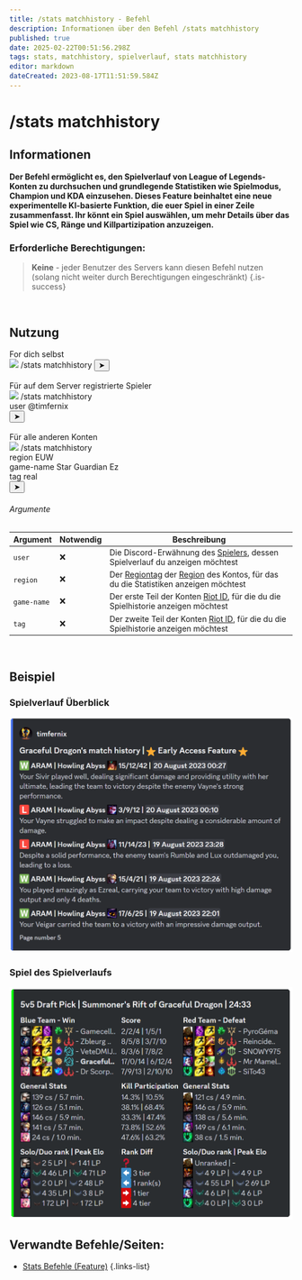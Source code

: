 ```yaml
---
title: /stats matchhistory - Befehl
description: Informationen über den Befehl /stats matchhistory
published: true
date: 2025-02-22T00:51:56.298Z
tags: stats, matchhistory, spielverlauf, stats matchhistory
editor: markdown
dateCreated: 2023-08-17T11:51:59.584Z
---
```


# /stats matchhistory
## Informationen
**Der Befehl ermöglicht es, den Spielverlauf von League of Legends-Konten zu durchsuchen und grundlegende Statistiken wie Spielmodus, Champion und KDA einzusehen. Dieses Feature beinhaltet eine neue experimentelle KI-basierte Funktion, die euer Spiel in einer Zeile zusammenfasst. Ihr könnt ein Spiel auswählen, um mehr Details über das Spiel wie CS, Ränge und Killpartizipation anzuzeigen.**
<br>

### Erforderliche Berechtigungen:
>**Keine** - jeder Benutzer des Servers kann diesen Befehl nutzen (solang nicht weiter durch Berechtigungen eingeschränkt) {.is-success}

<br>

## Nutzung
<div class="discord-preview">
  For dich selbst
    <div class="dcp-chatbar">
        <img src="/zoe_logo.png" class="dcp-avatar">
        <span class="dcp-command">/stats matchhistory</span>
        <button class="dcp-send-btn">&#10148;</button> 
    </div><br>
  		Für auf dem Server registrierte Spieler
      <div class="dcp-chatbar">
        <img src="/zoe_logo.png" class="dcp-avatar">
        <span class="dcp-command">/stats matchhistory</span>
        <div class="dcp-args">
            <div class="dcp-arg">
                <span class="dcp-arg-label">user</span>
                <span class="dcp-arg-value">
              	<span class="dcp-mention">@timfernix</span>
              </span>
            </div>
        </div>
        <button class="dcp-send-btn">&#10148;</button> 
    </div><br>
  			Für alle anderen Konten
        <div class="dcp-chatbar">
        <img src="/zoe_logo.png" class="dcp-avatar">
        <span class="dcp-command">/stats matchhistory</span>
        <div class="dcp-args">
                <div class="dcp-arg">
                <span class="dcp-arg-label">region</span>
                <span class="dcp-arg-value">EUW</span>
            </div>
            <div class="dcp-arg">
                <span class="dcp-arg-label">game-name</span>
                <span class="dcp-arg-value">Star Guardian Ez</span>
            </div>
            <div class="dcp-arg">
                <span class="dcp-arg-label">tag</span>
                <span class="dcp-arg-value">real</span>
            </div>
        </div>
        <button class="dcp-send-btn">&#10148;</button> 
    </div>
</div>

###### Argumente
| Argument | Notwendig | Beschreibung |
|----------|----------|-------------|
| `user` | :x: | Die Discord-Erwähnung des [Spielers](/de/terms/player), dessen Spielverlauf du anzeigen möchtest |
| `region` | :x: | Der [Regiontag](/de/terms/region) der [Region](/de/terms/region) des Kontos, für das du die Statistiken anzeigen möchtest |
| `game-name` | :x: | Der erste Teil der Konten [Riot ID](/de/terms/riotid), für die du die Spielhistorie anzeigen möchtest |
| `tag` | :x: | Der zweite Teil der Konten [Riot ID](/de/terms/riotid), für die du die Spielhistorie anzeigen möchtest |
<br>

## Beispiel
### Spielverlauf Überblick
![](/img/commands/stats_matchhistory_overview.png)
<br>

### Spiel des Spielverlaufs
![](/img/commands/stats_matchhistory_game.png)
<br>

## Verwandte Befehle/Seiten:
- [Stats Befehle (Feature)](/de/commands/stats)
{.links-list}